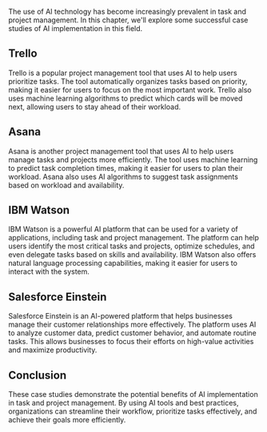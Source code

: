 

The use of AI technology has become increasingly prevalent in task and project management. In this chapter, we'll explore some successful case studies of AI implementation in this field.

Trello
------

Trello is a popular project management tool that uses AI to help users prioritize tasks. The tool automatically organizes tasks based on priority, making it easier for users to focus on the most important work. Trello also uses machine learning algorithms to predict which cards will be moved next, allowing users to stay ahead of their workload.

Asana
-----

Asana is another project management tool that uses AI to help users manage tasks and projects more efficiently. The tool uses machine learning to predict task completion times, making it easier for users to plan their workload. Asana also uses AI algorithms to suggest task assignments based on workload and availability.

IBM Watson
----------

IBM Watson is a powerful AI platform that can be used for a variety of applications, including task and project management. The platform can help users identify the most critical tasks and projects, optimize schedules, and even delegate tasks based on skills and availability. IBM Watson also offers natural language processing capabilities, making it easier for users to interact with the system.

Salesforce Einstein
-------------------

Salesforce Einstein is an AI-powered platform that helps businesses manage their customer relationships more effectively. The platform uses AI to analyze customer data, predict customer behavior, and automate routine tasks. This allows businesses to focus their efforts on high-value activities and maximize productivity.

Conclusion
----------

These case studies demonstrate the potential benefits of AI implementation in task and project management. By using AI tools and best practices, organizations can streamline their workflow, prioritize tasks effectively, and achieve their goals more efficiently.
